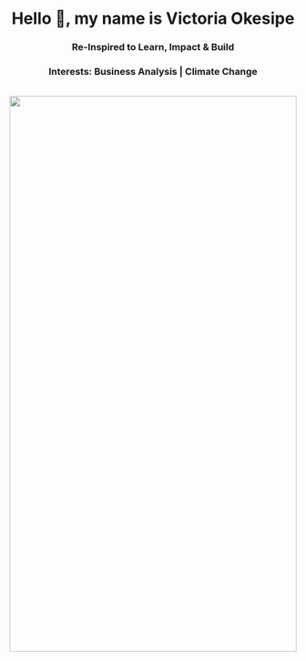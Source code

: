 <!DOCTYPE HTML>
<html>
<head>
  <meta charset="utf-8">
  <meta name="viewport" content="width=device-width, initial-scale=1.0"> 
  </head>
 
<body> 
  <h1 align="center">Hello 🤝, my name is Victoria Okesipe </h1>

  <h3 align="center"> Re-Inspired to Learn, Impact & Build </h3>

  <h3 align="center"> Interests: Business Analysis | Climate Change </h3>
 
  <br>                 
  <div >
      <img src="github_victoria_okesipe.JPG" width="100%" height="50%" >
  </div>
  <div>
  <br>

<br/>    
    
</body>
</html>
